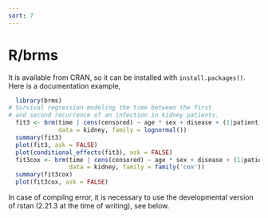 ```yaml
---
sort: 7
---
```


# R/brms

It is available from CRAN, so it can be installed with `install.packages()`. Here is a documentation example,

```r
  library(brms)
# Survival regression modeling the time between the first
# and second recurrence of an infection in kidney patients.
  fit3 <- brm(time | cens(censored) ~ age * sex + disease + (1|patient),
              data = kidney, family = lognormal())
  summary(fit3)
  plot(fit3, ask = FALSE)
  plot(conditional_effects(fit3), ask = FALSE)
  fit3cox <- brm(time | cens(censored) ~ age * sex + disease + (1|patient),
                 data = kidney, family = family('cox'))
  summary(fit3cox)
  plot(fit3cox, ask = FALSE)
```

In case of compilng error, it is necessary to use the developmental version of rstan (2.21.3 at the time of writing), see below.
